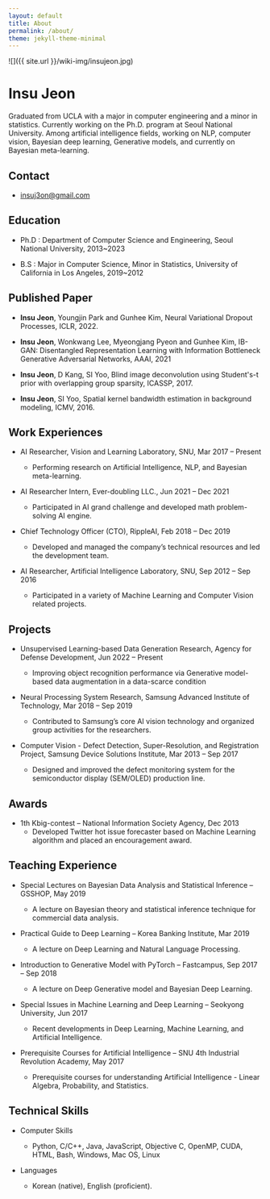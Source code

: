 ```yaml
---
layout: default
title: About
permalink: /about/
theme: jekyll-theme-minimal
---
```


![]({{ site.url }}/wiki-img/insujeon.jpg)

# Insu Jeon

Graduated from UCLA with a major in computer engineering and a minor in statistics.
Currently working on the Ph.D. program at Seoul National University.
Among artificial intelligence fields, working on NLP, computer vision, Bayesian deep learning, Generative models, and currently on Bayesian meta-learning.


## Contact

* insuj3on@gmail.com

## Education

* Ph.D : Department of Computer Science and Engineering, Seoul National University, 2013~2023

* B.S : Major in Computer Science, Minor in Statistics, University of California in Los Angeles, 2019~2012

## Published Paper

* **Insu Jeon**, Youngjin Park and Gunhee Kim, Neural Variational Dropout Processes, ICLR, 2022.

* **Insu Jeon**, Wonkwang Lee, Myeongjang Pyeon and Gunhee Kim, IB-GAN: Disentangled Representation Learning with Information Bottleneck Generative Adversarial Networks, AAAI, 2021

* **Insu Jeon**, D Kang, SI Yoo, Blind image deconvolution using Student's-t prior with overlapping group sparsity, ICASSP, 2017.

* **Insu Jeon**, SI Yoo, Spatial kernel bandwidth estimation in background modeling, ICMV, 2016.


## Work Experiences 

* AI Researcher, Vision and Learning Laboratory, SNU, Mar 2017 – Present
    * Performing research on Artificial Intelligence, NLP, and Bayesian meta-learning.

* AI Researcher Intern, Ever-doubling LLC., Jun 2021 – Dec 2021
    * Participated in AI grand challenge and developed math problem-solving AI engine.

* Chief Technology Officer (CTO), RippleAI, Feb 2018 – Dec 2019
    * Developed and managed the company’s technical resources and led the development team.

* AI Researcher, Artificial Intelligence Laboratory, SNU, Sep 2012 – Sep 2016
    * Participated in a variety of Machine Learning and Computer Vision related projects.


## Projects
* Unsupervised Learning-based Data Generation Research, Agency for Defense Development, Jun 2022 – Present
    * Improving object recognition performance via Generative model-based data augmentation in a data-scarce condition

* Neural Processing System Research, Samsung Advanced Institute of Technology, Mar 2018 – Sep 2019
    * Contributed to Samsung’s core AI vision technology and organized group activities for the researchers.

* Computer Vision - Defect Detection, Super-Resolution, and Registration Project, Samsung Device Solutions Institute, Mar 2013 – Sep 2017
    * Designed and improved the defect monitoring system for the semiconductor display (SEM/OLED) production line.


## Awards 
* 1th Kbig-contest – National Information Society Agency, Dec 2013
    * Developed Twitter hot issue forecaster based on Machine Learning algorithm and placed an encouragement award.

## Teaching Experience
* Special Lectures on Bayesian Data Analysis and Statistical Inference – GSSHOP, May 2019
    * A lecture on Bayesian theory and statistical inference technique for commercial data analysis.

* Practical Guide to Deep Learning – Korea Banking Institute, Mar 2019
    * A lecture on Deep Learning and Natural Language Processing.

* Introduction to Generative Model with PyTorch – Fastcampus, Sep 2017 – Sep 2018
    * A lecture on Deep Generative model and Bayesian Deep Learning.

* Special Issues in Machine Learning and Deep Learning – Seokyong University, Jun 2017
    * Recent developments in Deep Learning, Machine Learning, and Artificial Intelligence.

* Prerequisite Courses for Artificial Intelligence – SNU 4th Industrial Revolution Academy, May 2017
    * Prerequisite courses for understanding Artificial Intelligence - Linear Algebra, Probability, and Statistics.

## Technical Skills
* Computer Skills
    * Python, C/C++, Java, JavaScript, Objective C, OpenMP, CUDA, HTML, Bash, Windows, Mac OS, Linux

* Languages
    * Korean (native), English (proficient).


<!-- This is the base Jekyll theme. You can find out more info about customizing your Jekyll theme, as well as basic Jekyll usage documentation at [jekyllrb.com](https://jekyllrb.com/)

You can find the source code for Minima at GitHub:
[jekyll][jekyll-organization] /
[minima](https://github.com/jekyll/minima)

You can find the source code for Jekyll at GitHub:
[jekyll][jekyll-organization] /
[jekyll](https://github.com/jekyll/jekyll)


[jekyll-organization]: https://github.com/jekyll -->
